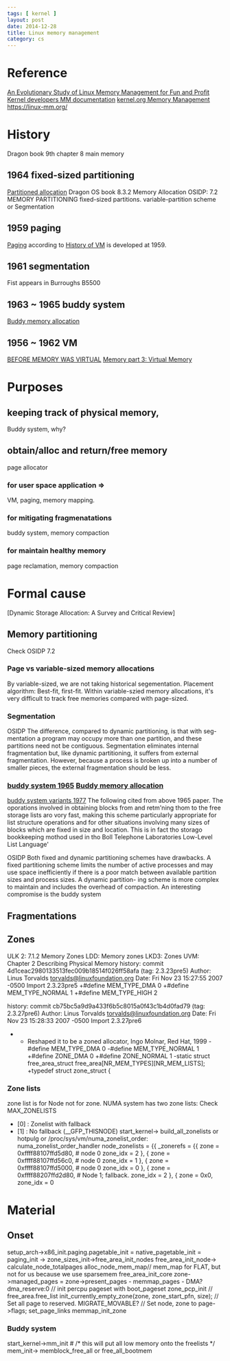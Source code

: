 ```yaml
---
tags: [ kernel ]
layout: post
date: 2014-12-28
title: Linux memory management
category: cs
---
```


# Reference
[An Evolutionary Study of Linux Memory Management for Fun and Profit](https://www.usenix.org/system/files/conference/atc16/atc16_paper-huang.pdf)
[Kernel developers MM documentation](https://www.kernel.org/doc/html/v4.18/vm/index.html)
[kernel.org Memory Management](https://www.kernel.org/doc/html/latest/admin-guide/mm/index.html)
https://linux-mm.org/

# History
Dragon book 9th chapter 8 main memory
## 1964 fixed-sized partitioning
[Partitioned allocation](https://en.wikipedia.org/wiki/Memory_management_(operating_systems)#Partitioned_allocation)
Dragon OS book 8.3.2 Memory Allocation
OSIDP: 7.2 MEMORY PARTITIONING
fixed-sized partitions.
variable-partition scheme or Segmentation

## 1959 paging
[Paging](https://en.wikipedia.org/wiki/Paging) according to [History of VM](https://en.wikipedia.org/wiki/Virtual_memory) is developed at 1959.

## 1961 segmentation
Fist appears in Burroughs B5500

## 1963 ~ 1965  buddy system
[Buddy memory allocation](https://en.wikipedia.org/wiki/Buddy_memory_allocation)

## 1956 ~ 1962 VM
[BEFORE MEMORY WAS VIRTUAL](http://denninginstitute.com/pjd/PUBS/bvm.pdf)
[Memory part 3: Virtual Memory](https://lwn.net/Articles/253361/)

# Purposes
## keeping track of physical memory, 
Buddy system, why?
## obtain/alloc and return/free memory
page allocator
### for user space application =>
VM, paging, memory mapping.
### for mitigating fragmenatations
buddy system, memory compaction
### for maintain healthy memory
page reclamation, memory compaction

# Formal cause
[Dynamic Storage Allocation: A Survey and Critical Review]
## Memory partitioning
Check OSIDP 7.2
### Page vs variable-sized memory allocations
By variable-sized, we are not taking historical segementation.
Placement algorithm: Best-fit, first-fit. Within variable-szied memory allocations, it's very difficult to track free memories compared with page-sized.

### Segmentation
OSIDP
The difference, compared to dynamic partitioning, is that with seg-
mentation a program may occupy more than one partition, and these partitions
need not be contiguous. Segmentation eliminates internal fragmentation but, like
dynamic partitioning, it suffers from external fragmentation. However, because a
process is broken up into a number of smaller pieces, the external fragmentation
should be less.

### [buddy system 1965](http://sci-hub.tw/https://dl.acm.org/citation.cfm?doid=365628.365655) [Buddy memory allocation](https://en.wikipedia.org/wiki/Buddy_memory_allocation)
[buddy system variants 1977](https://dl.acm.org/citation.cfm?id=359626)
The following cited from above 1965 paper.
The oporations involved in obtaining blocks from and retm'ning thom to the free
storage lists aro vory fast, making this scheme particularly appropriate for list structure operations and for other
situations involving many sizes of blocks which are fixed in size and location. This is in fact tho storago bookkeeping
mothod used in tho Boll Telephone Laboratories Low-Level List Language'

OSIDP
Both fixed and dynamic partitioning schemes have drawbacks. A fixed partitioning
scheme limits the number of active processes and may use space inefficiently if there is
a poor match between available partition sizes and process sizes. A dynamic partition-
ing scheme is more complex to maintain and includes the overhead of compaction. An
interesting compromise is the buddy system

## Fragmentations

## Zones
ULK 2: 7.1.2 Memory Zones
LDD: Memory zones
LKD3: Zones
UVM: Chapter 2  Describing Physical Memory
history: commit 4d1ceac2980133513fec009b18514f026ff58afa (tag: 2.3.23pre5)
Author: Linus Torvalds <torvalds@linuxfoundation.org>
Date:   Fri Nov 23 15:27:55 2007 -0500
    Import 2.3.23pre5
+#define MEM_TYPE_DMA           0
+#define MEM_TYPE_NORMAL                1
+#define MEM_TYPE_HIGH          2

history: commit cb75bc5a9d9a433f6b5c8015a0f43c1b4d0fad79 (tag: 2.3.27pre6)
Author: Linus Torvalds <torvalds@linuxfoundation.org>
Date:   Fri Nov 23 15:28:33 2007 -0500
    Import 2.3.27pre6
+ *  Reshaped it to be a zoned allocator, Ingo Molnar, Red Hat, 1999
-#define MEM_TYPE_DMA           0
-#define MEM_TYPE_NORMAL                1
+#define ZONE_DMA               0
+#define ZONE_NORMAL            1
-static struct free_area_struct free_area[NR_MEM_TYPES][NR_MEM_LISTS];
+typedef struct zone_struct {
### Zone lists
zone list is for Node not for zone. NUMA system has two zone lists:
Check MAX_ZONELISTS
 * [0]  : Zonelist with fallback
 * [1]  : No fallback (__GFP_THISNODE)
start_kernel->
	build_all_zonelists
or hotpulg or /proc/sys/vm/numa_zonelist_order: numa_zonelist_order_handler
  node_zonelists = {{
      _zonerefs = {{
          zone = 0xffff88107ffd5d80, # node 0
          zone_idx = 2
        }, {
          zone = 0xffff88107ffd56c0, # node 0
          zone_idx = 1
        }, {
          zone = 0xffff88107ffd5000, # node 0
          zone_idx = 0
        }, {
          zone = 0xffff88207ffd2d80, # Node 1; fallback.
          zone_idx = 2
        }, {
          zone = 0x0, 
          zone_idx = 0
# Material
## Onset
setup_arch->x86_init.paging.pagetable_init = native_pagetable_init = paging_init -> zone_sizes_init->free_area_init_nodes
	free_area_init_node-> 
		calculate_node_totalpages
		alloc_node_mem_map// mem_map for FLAT, but not for us because we use sparsemem
		free_area_init_core
			zone->managed_pages = zone->present_pages - memmap_pages - DMA?dma_reserve:0
			// init percpu pageset with boot_pageset
			zone_pcp_init 
			// free_area.free_list
			init_currently_empty_zone(zone, zone_start_pfn, size);
			// Set all page to reserved. MIGRATE_MOVABLE?
			// Set node, zone to page->flags; set_page_links
			memmap_init_zone
### Buddy system
start_kernel->mm_init
	# /* this will put all low memory onto the freelists */
	mem_init-> memblock_free_all or free_all_bootmem

